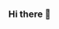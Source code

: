 ### Hi there 👋

<!--
**DeveloperRachit/DeveloperRachit** is a ✨ _special_ ✨ repository because its `README.md` (this file) appears on your GitHub profile.

👋 Hi, I’m @RachitKumar
👀 I’m interested in Engineering and Development
🌱 I’m currently DevOps and ML Ops
💞️ I’m looking to collaborate on new project ideas
📫 How to reach me rachitdhiman6665@gmail.com
-->
